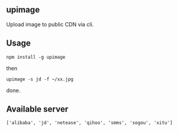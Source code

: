 ## upimage
Upload image to public CDN via cli.

## Usage

```
npm install -g upimage
```

then
```
upimage -s jd -f ~/xx.jpg
```

done.


## Available server

`['alibaba', 'jd', 'netease', 'qihoo', 'smms', 'sogou', 'xitu']`



